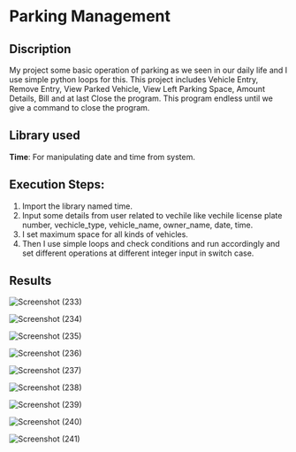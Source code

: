 # Parking Management

## Discription
My project some basic operation of parking as we seen in our daily life and I use simple python loops for this. This project includes Vehicle Entry, Remove Entry, View Parked Vehicle, View Left Parking Space, Amount Details, Bill and at last Close the program. This program endless until we give a command to close the program.

##  Library used

**Time**: For manipulating date and time from system.

## Execution Steps:

1.	Import the library named time.
2.	Input some details from user related to vechile like vechile license plate number, vechicle_type, vehicle_name, owner_name, date, time.
3.	I set maximum space for all kinds of vehicles.
4.	Then I use simple loops and check conditions and run accordingly and set different operations at different integer input in switch case.

## Results

![Screenshot (233)](https://user-images.githubusercontent.com/72460920/186490901-89ecafb6-5a18-4363-8f5b-bf012f9c323e.png)


![Screenshot (234)](https://user-images.githubusercontent.com/72460920/186490916-e25e81bc-346c-48e4-869a-511effdb04ca.png)


![Screenshot (235)](https://user-images.githubusercontent.com/72460920/186490922-a386a6c9-6823-48fa-ac74-674b7bb73dd3.png)


![Screenshot (236)](https://user-images.githubusercontent.com/72460920/186490938-e69c4be4-5aaa-4b50-a1e0-e2b307dc5786.png)


![Screenshot (237)](https://user-images.githubusercontent.com/72460920/186490947-1b5c2fe5-fbb2-4f84-a02f-799df1b0026b.png)


![Screenshot (238)](https://user-images.githubusercontent.com/72460920/186490956-0a004799-218b-4360-9410-7fdcf3578f70.png)


![Screenshot (239)](https://user-images.githubusercontent.com/72460920/186490967-971411e8-9a1d-4edd-87e2-12199d4fe892.png)


![Screenshot (240)](https://user-images.githubusercontent.com/72460920/186490976-b8a327d2-bba2-466f-a86c-d0ec302aacfc.png)


![Screenshot (241)](https://user-images.githubusercontent.com/72460920/186491039-595c1146-50e9-4902-9a43-b2699bbcda62.png)
